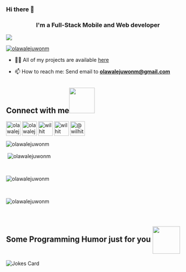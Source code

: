 <!--

![](https://visitor-badge.laobi.icu/badge?page_id=OlawaleJuwonM.OlawaleJuwonM)

[![Github](https://img.shields.io/github/followers/CharalambosIoannou?label=Follow&style=social)](https://github.com/OlawaleJuwonm)

![GitHub stats](https://github-readme-stats.vercel.app/api?username=OlawaleJuwonM&show_icons=true&theme=tokyonight)

![Top Langs](https://github-readme-stats.vercel.app/api/top-langs/?username=OlawaleJuwonM&theme=tokyonight)

-->

<!--
**olawalejuwonm/olawalejuwonm** is a ✨ _special_ ✨ repository because its `README.md` (this file) appears on your GitHub profile.

Here are some ideas to get you started:

- 🔭 I’m currently working on ...
- 🌱 I’m currently learning ...
- 👯 I’m looking to collaborate on ...
- 🤔 I’m looking for help with ...
- 💬 Ask me about ...
- 📫 How to reach me: ...
- 😄 Pronouns: ...
- ⚡ Fun fact: ...
-->


### Hi there 👋
<h3 align="center">I'm a Full-Stack Mobile and Web developer</h3>

<!-- <p align="left"> <img src="https://komarev.com/ghpvc/?username=olawalejuwonm&label=Profile%20views&color=0e75b6&style=flat" alt="olawalejuwonm" /> </p> -->
![](https://visitor-badge.laobi.icu/badge?page_id=OlawaleJuwonM.OlawaleJuwonM)
<!-- <p align="left"> <a href='https://archiveprogram.github.com/'><img src='https://raw.githubusercontent.com/acervenky/animated-github-badges/master/assets/acbadge.gif' width='3%' height='3%'></a> <a href='https://docs.github.com/en/developers'><img src='https://raw.githubusercontent.com/acervenky/animated-github-badges/master/assets/devbadge.gif' width='3%' height='3%'></a> <a href='https://github.com/pricing'><img src='https://raw.githubusercontent.com/acervenky/animated-github-badges/master/assets/pro.gif' width='3%' height='3%'></a> <a href='https://stars.github.com/'><img src='https://raw.githubusercontent.com/acervenky/animated-github-badges/master/assets/starbadge.gif' width='3%' height='3%'></a> <a href='https://docs.github.com/en/github/supporting-the-open-source-community-with-github-sponsors'><img src='https://raw.githubusercontent.com/acervenky/animated-github-badges/master/assets/sponsorbadge.gif' width='3%' height='3%'></a> </p> -->
<!-- <p align="left"> <a href="https://github.com/ryo-ma/github-profile-trophy"><img src="https://github-profile-trophy.vercel.app/?username=olawalejuwonm" alt="rvndsngwn" /></a> </p> -->

<p align="left"> <a href="https://twitter.com/olawalejuwonm" target="blank"><img src="https://img.shields.io/twitter/follow/olawalejuwonm?logo=twitter&style=for-the-badge" alt="olawalejuwonm" /></a> </p>


 
<!-- - 🔭 I’m currently working with [Akilli X](https://www.akillix.com/)
 -->
<!-- - 🌱 I’m currently learning **GraphQL with Dart and Flutter**
 -->
<!-- - 👯 I’m looking to collaborate on [Flutter Based Projects](https://wilfriedkongolo.wilhitorg.com)
 -->
<!-- - 🤝 I’m looking for help with [DS, AI and ML based projects](https://www.wilfriedkongolo.wilhitorg.com)
 -->
- 👨‍💻 All of my projects are available [here](https://olawalejuwonm.herokuapp.com)

<!-- - 📝 I write articles at times on [Medium](https://medium.com/olawalejuwonm)
 -->
<!-- - 💬 Ask me about **Flutter, Android, Web, Python**
 -->
- 📫 How to reach me: Send email to **olawalejuwonm@gmail.com**

<!-- - 📄 Know about my experiences [Wilfried/Wilhit](https://www.wilfriedkongolo.wilhitorg.com)
 -->
<!-- - ⚡ Fun fact **I think of coding and designing as breathing**
 -->


<h2 align="left">Connect with me<img src='https://raw.githubusercontent.com/ShahriarShafin/ShahriarShafin/main/Assets/handshake.gif' width="70px"></h2>
<p align="left">
<!-- <a href="https://dev.to/olawalejuwonm" target="blank"><img align="center" src="https://www.vectorlogo.zone/logos/devto/devto-icon.svg" alt="olawalejuwonm" height="40" width="40" /></a> -->
<a href="https://twitter.com/olawalejuwonm" target="blank"><img align="center" src="https://img.icons8.com/doodle/96/000000/twitter--v1.png" alt="olawalejuwonm" height="40" width="40" /></a>
<a href="https://www.linkedin.com/in/olawalejuwonm/" target="blank"><img align="center" src="https://img.icons8.com/doodle/96/000000/linkedin--v2.png" alt="olawalejuwonm" height="40" width="40" /></a>
<!-- <a href="https://stackoverflow.com/users/12103749/olawalejuwonm?" target="blank"><img align="center" src="https://img.icons8.com/color/96/000000/stackoverflow.png" alt="wilhit" height="40" width="40" /></a> -->
<a href="https://www.facebook.com/olawalejuwonm" target="blank"><img align="center" src="https://img.icons8.com/doodle/96/000000/facebook-new.png" alt="wilhit" height="40" width="40" /></a>
<a href="https://www.instagram.com/olawalejuwonm/" target="blank"><img align="center" src="https://img.icons8.com/doodle/48/000000/instagram-new.png" alt="wilhit" height="40" width="40" /></a>
<a href="https://medium.com/@olawalejuwonm" target="blank"><img align="center" src="https://img.icons8.com/nolan/96/medium-new.png" alt="@wilhit" height="40" width="40" /></a> 
<!-- <a href="https://t.me/wilhit" target="blank"><img align="center" src="https://img.icons8.com/doodle/96/000000/telegram-app.png" alt="wilhit" height="40" width="40" /></a>  -->
<!-- <a href="https://www.youtube.com/channel/UCaNK_SsXyXh0IWUE8GuzMkQ/featured" target="blank"><img align="center" src="https://img.icons8.com/doodle/96/000000/youtube--v1.png" alt="wilhit" height="40" width="40" /></a> -->
</p>

<!-- 
<h2 align="left">Languages and Tools I use <img src = "https://media2.giphy.com/media/QssGEmpkyEOhBCb7e1/giphy.gif?cid=ecf05e47a0n3gi1bfqntqmob8g9aid1oyj2wr3ds3mg700bl&rid=giphy.gif" width = 25px></h2>
<p align="left"> 
<a href="https://dart.dev" target="_blank"> <img src="https://www.vectorlogo.zone/logos/dartlang/dartlang-icon.svg" alt="dart" width="40" height="40"/> </a>  
<a href="https://flutter.dev" target="_blank"> <img src="https://www.vectorlogo.zone/logos/flutterio/flutterio-icon.svg" alt="flutter" width="40" height="40"/> </a> 
<!-- <a href="https://git-scm.com/" target="_blank"> <img src="https://www.vectorlogo.zone/logos/git-scm/git-scm-icon.svg" alt="git" width="40" height="40"/> </a> 
<a href="https://www.java.com/en/" target="_blank"> <img src="https://www.vectorlogo.zone/logos/java/java-icon.svg" alt="java" width="40" height="40"/> </a> 
<a href="https://www.linux.org/" target="_blank"> <img src="https://raw.githubusercontent.com/devicons/devicon/master/icons/linux/linux-original.svg" alt="linux" width="40" height="40"/> </a> 
<a href="https://html.com/html5/" target="_blank"> <img src="https://www.vectorlogo.zone/logos/w3_html5/w3_html5-icon.svg" alt="html5" width="40" height="40"/> </a> 
<a href="https://www.python.org/" target="_blank"> <img src="https://www.vectorlogo.zone/logos/python/python-icon.svg" alt="swift" width="40" height="40"/> </a> 
</p>
-->

<!-- 
<h2 align="left">Support <img src = "https://media.giphy.com/media/rvqW0D0PPhHOLB3eK8/giphy.gif" width = 50px></h2>
 <p><a href="https://www.buymeacoffee.com/wilhit"> <img align="left" src="https://cdn.buymeacoffee.com/buttons/v2/default-yellow.png" height="50" width="210" alt="olawalejuwonm" /></a></p><br><br> 
<br>

-->
<p><img align="left" src="https://github-readme-stats.vercel.app/api/top-langs?username=olawalejuwonm&show_icons=true&locale=en&layout=compact" alt="olawalejuwonm" /></p>
<br>
<p>&nbsp;<img align="center" src="https://github-readme-stats.vercel.app/api?username=olawalejuwonm&show_icons=true&locale=en" alt="olawalejuwonm" /></p>
<br>
<p><img align="center" src="https://github-readme-streak-stats.herokuapp.com/?user=olawalejuwonm&" alt="olawalejuwonm" /></p>
<br>
<p><img align="center" src="https://activity-graph.herokuapp.com/graph?username=olawalejuwonm" alt="olawalejuwonm" /></p>
<br>
<h2> Some Programming Humor just for you <img align ='center' src='https://media2.giphy.com/media/UQDSBzfyiBKvgFcSTw/giphy.gif?cid=ecf05e47p3cd513axbek3f56ti3jzizq8hincw20jauyyfyw&rid=giphy.gif' width = '75px'></h2>

![Jokes Card](https://readme-jokes.vercel.app/api?theme=solidBlue)

